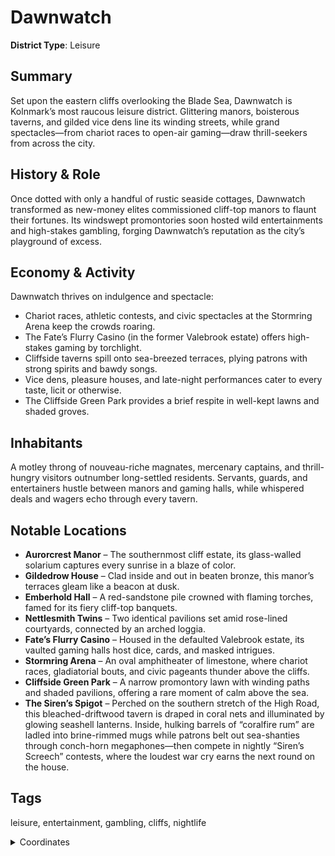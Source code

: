 # Dawnwatch

**District Type**: Leisure

## Summary

Set upon the eastern cliffs overlooking the Blade Sea, Dawnwatch is Kolnmark’s most raucous leisure district. Glittering manors, boisterous taverns, and gilded vice dens line its winding streets, while grand spectacles—from chariot races to open-air gaming—draw thrill-seekers from across the city.

## History & Role

Once dotted with only a handful of rustic seaside cottages, Dawnwatch transformed as new-money elites commissioned cliff-top manors to flaunt their fortunes. Its windswept promontories soon hosted wild entertainments and high-stakes gambling, forging Dawnwatch’s reputation as the city’s playground of excess.

## Economy & Activity

Dawnwatch thrives on indulgence and spectacle:  
- Chariot races, athletic contests, and civic spectacles at the Stormring Arena keep the crowds roaring.  
- The Fate’s Flurry Casino (in the former Valebrook estate) offers high-stakes gaming by torchlight.  
- Cliffside taverns spill onto sea-breezed terraces, plying patrons with strong spirits and bawdy songs.  
- Vice dens, pleasure houses, and late-night performances cater to every taste, licit or otherwise.  
- The Cliffside Green Park provides a brief respite in well-kept lawns and shaded groves.

## Inhabitants

A motley throng of nouveau-riche magnates, mercenary captains, and thrill-hungry visitors outnumber long-settled residents. Servants, guards, and entertainers hustle between manors and gaming halls, while whispered deals and wagers echo through every tavern.

## Notable Locations

- **Aurorcrest Manor** – The southernmost cliff estate, its glass-walled solarium captures every sunrise in a blaze of color.  
- **Gildedrow House** – Clad inside and out in beaten bronze, this manor’s terraces gleam like a beacon at dusk.  
- **Emberhold Hall** – A red-sandstone pile crowned with flaming torches, famed for its fiery cliff-top banquets.  
- **Nettlesmith Twins** – Two identical pavilions set amid rose-lined courtyards, connected by an arched loggia.  
- **Fate’s Flurry Casino** – Housed in the defaulted Valebrook estate, its vaulted gaming halls host dice, cards, and masked intrigues.  
- **Stormring Arena** – An oval amphitheater of limestone, where chariot races, gladiatorial bouts, and civic pageants thunder above the cliffs.  
- **Cliffside Green Park** – A narrow promontory lawn with winding paths and shaded pavilions, offering a rare moment of calm above the sea.  
- **The Siren’s Spigot** – Perched on the southern stretch of the High Road, this bleached-driftwood tavern is draped in coral nets and illuminated by glowing seashell lanterns. Inside, hulking barrels of “coralfire rum” are ladled into brine-rimmed mugs while patrons belt out sea-shanties through conch-horn megaphones—then compete in nightly “Siren’s Screech” contests, where the loudest war cry earns the next round on the house.

## Tags

leisure, entertainment, gambling, cliffs, nightlife  


<details>
<summary>Coordinates</summary>

- [7553,2954]
- [7475,2538]
- [7531,2510]
- [7559,2460]
- [7553,2410]
- [7513,2356]
- [7481,2338]
- [7477,2302]
- [7471,992]
- [7621,996]
- [7753,1182]
- [7899,1184]
- [7989,1320]
- [8061,1498]
- [7975,1736]
- [7901,1822]
- [7871,1972]
- [7839,2026]
- [7879,2098]
- [7847,2204]
- [7933,2528]
- [7935,2632]
- [7889,2852]
- [7811,2860]
- [7801,2896]
- [7693,2906]
- [7669,2934]

</details>
